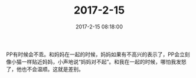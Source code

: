 ﻿---
title: "2017-2-15"
date: 2017-2-15 08:18:00
tags:
categories: 爸爸
---
PP有时候会不乖。和妈妈在一起的时候，妈妈如果有不高兴的表示了，PP会立刻像小猫一样贴近妈妈，小声地说“妈妈对不起”。和我在一起的时候，哪怕我发怒了，他也不会温顺。这就是差别。 ​​​​ 
